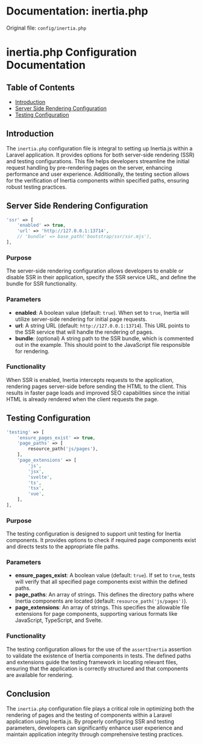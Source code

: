 # Documentation: inertia.php

Original file: `config/inertia.php`

# inertia.php Configuration Documentation

## Table of Contents
- [Introduction](#introduction)
- [Server Side Rendering Configuration](#server-side-rendering-configuration)
- [Testing Configuration](#testing-configuration)

## Introduction
The `inertia.php` configuration file is integral to setting up Inertia.js within a Laravel application. It provides options for both server-side rendering (SSR) and testing configurations. This file helps developers streamline the initial request handling by pre-rendering pages on the server, enhancing performance and user experience. Additionally, the testing section allows for the verification of Inertia components within specified paths, ensuring robust testing practices.

## Server Side Rendering Configuration
```php
'ssr' => [
    'enabled' => true,
    'url' => 'http://127.0.0.1:13714',
    // 'bundle' => base_path('bootstrap/ssr/ssr.mjs'),
],
```

### Purpose
The server-side rendering configuration allows developers to enable or disable SSR in their application, specify the SSR service URL, and define the bundle for SSR functionality.

### Parameters
- **enabled**: A boolean value (default: `true`). When set to `true`, Inertia will utilize server-side rendering for initial page requests.
- **url**: A string URL (default: `http://127.0.0.1:13714`). This URL points to the SSR service that will handle the rendering of pages.
- **bundle**: (optional) A string path to the SSR bundle, which is commented out in the example. This should point to the JavaScript file responsible for rendering.

### Functionality
When SSR is enabled, Inertia intercepts requests to the application, rendering pages server-side before sending the HTML to the client. This results in faster page loads and improved SEO capabilities since the initial HTML is already rendered when the client requests the page.

## Testing Configuration
```php
'testing' => [
    'ensure_pages_exist' => true,
    'page_paths' => [
        resource_path('js/pages'),
    ],
    'page_extensions' => [
        'js',
        'jsx',
        'svelte',
        'ts',
        'tsx',
        'vue',
    ],
],
```

### Purpose
The testing configuration is designed to support unit testing for Inertia components. It provides options to check if required page components exist and directs tests to the appropriate file paths.

### Parameters
- **ensure_pages_exist**: A boolean value (default: `true`). If set to `true`, tests will verify that all specified page components exist within the defined paths.
- **page_paths**: An array of strings. This defines the directory paths where Inertia components are located (default: `resource_path('js/pages')`).
- **page_extensions**: An array of strings. This specifies the allowable file extensions for page components, supporting various formats like JavaScript, TypeScript, and Svelte.

### Functionality
The testing configuration allows for the use of the `assertInertia` assertion to validate the existence of Inertia components in tests. The defined paths and extensions guide the testing framework in locating relevant files, ensuring that the application is correctly structured and that components are available for rendering.

## Conclusion
The `inertia.php` configuration file plays a critical role in optimizing both the rendering of pages and the testing of components within a Laravel application using Inertia.js. By properly configuring SSR and testing parameters, developers can significantly enhance user experience and maintain application integrity through comprehensive testing practices.